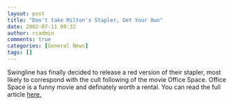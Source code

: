 ```yaml
---
layout: post
title: "Don't take Milton's Stapler, Get Your Own"
date: 2002-07-11 09:32
author: rcadmin
comments: true
categories: [General News]
tags: []
---
```

Swingline has finally decided to release a red version of their stapler, most likely to correspond with the cult following of the movie Office Space. Office Space is a funny movie and definately worth a rental. You can read the full article <a href=http://online.wsj.com/article_email/0,,SB1025580993822908760,00.html>here.</a>
